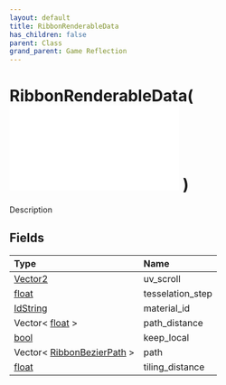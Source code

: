```yaml
---
layout: default
title: RibbonRenderableData
has_children: false
parent: Class
grand_parent: Game Reflection
---
```

# RibbonRenderableData( ![ CustomRenderableData ](/game-reflection/classes/custom_renderable_data.md) )
Description 

## Fields
| Type | Name |
|:-------------|:--------------|
| [Vector2](/game-reflection/classes/vector2.md) | uv_scroll |
| [float](/game-reflection/components/float.md) | tesselation_step |
| [IdString](/game-reflection/components/id_string.md) | material_id |
| Vector< [float](/game-reflection/components/float.md) > | path_distance |
| [bool](/game-reflection/components/bool.md) | keep_local |
| Vector< [RibbonBezierPath](/game-reflection/classes/ribbon_bezier_path.md) > | path |
| [float](/game-reflection/components/float.md) | tiling_distance |
